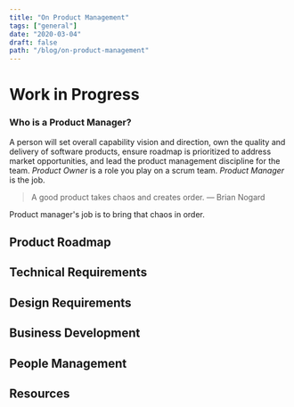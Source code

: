 ```yaml
---
title: "On Product Management"
tags: ["general"]
date: "2020-03-04"
draft: false
path: "/blog/on-product-management"
---
```


# Work in Progress

### Who is a Product Manager?
A person will set overall capability vision and direction, own the quality and delivery of software products, ensure roadmap is prioritized to address market opportunities, and lead the product management discipline for the team. _Product Owner_ is a role you play on a scrum team. _Product Manager_ is the job. 

> A good product takes chaos and creates order. — Brian Nogard

Product manager's job is to bring that chaos in order.

## Product Roadmap

## Technical Requirements

## Design Requirements

## Business Development

## People Management

## Resources